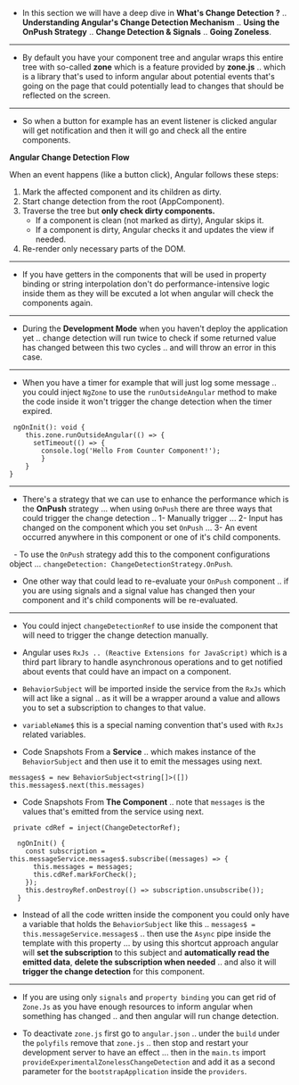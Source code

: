 - In this section we will have a deep dive in **What's Change Detection ?** .. **Understanding Angular's Change Detection Mechanism** .. **Using the OnPush Strategy** .. **Change Detection & Signals** .. **Going Zoneless**.
***
- By default you have your component tree and angular wraps this entire tree with so-called **zone** which is a feature provided by **zone.js** .. which is a library that's used to inform angular about potential events that's going on the page that could potentially lead to changes that should be reflected on the screen.
***
- So when a button for example has an event listener is clicked angular will get notification and then it will go and check all the entire components.

**Angular Change Detection Flow**

When an event happens (like a button click), Angular follows these steps:

1. Mark the affected component and its children as dirty.
2. Start change detection from the root (AppComponent).
3. Traverse the tree but **only check dirty components.**
    - If a component is clean (not marked as dirty), Angular skips it.
    - If a component is dirty, Angular checks it and updates the view if needed.
4. Re-render only necessary parts of the DOM.
***
- If you have getters in the components that will be used in property binding or string interpolation don't do performance-intensive logic inside them as they will be excuted a lot when angular will check the components again.
***
- During the **Development Mode** when you haven't deploy the application yet .. change detection will run twice to check if some returned value has changed between this two cycles .. and will throw an error in this case.
***
- When you have a timer for example that will just log some message .. you could inject `NgZone` to use the `runOutsideAngular` method to make the code inside it won't trigger the change detection when the timer expired.

```TS
 ngOnInit(): void {
    this.zone.runOutsideAngular(() => {
      setTimeout(() => {
        console.log('Hello From Counter Component!');
        }
    }
}
```
***
- There's a strategy that we can use to enhance the performance which is the **OnPush** strategy ... when using `OnPush` there are three ways that could trigger the change detection .. 1- Manually trigger ... 2- Input has changed on the component which you set `OnPush` ... 3- An event occurred anywhere in this component or one of it's child components. 

  - To use the `OnPush` strategy add this to the component configurations object ... `changeDetection: ChangeDetectionStrategy.OnPush`.

- One other way that could lead to re-evaluate your `OnPush` component .. if you are using signals and a signal value has changed then your component and it's child components will be re-evaluated.
***
- You could inject `changeDetectionRef` to use inside the component that will need to trigger the change detection manually.

- Angular uses `RxJs .. (Reactive Extensions for JavaScript)` which is a third part library to handle asynchronous operations and to get notified about events that could have an impact on a component.

- `BehaviorSubject` will be imported inside the service from the `RxJs` which will act like a signal .. as it will be a wrapper around a value and allows you to set a subscription to changes to that value.

- `variableName$` this is a special naming convention that's used with `RxJs` related variables.


- Code Snapshots From a **Service** .. which makes instance of the `BehaviorSubject` and then use it to emit the messages using next.


```TS
messages$ = new BehaviorSubject<string[]>([]) 
this.messages$.next(this.messages)
```

- Code Snapshots From **The Component** .. note that  `messages` is the values that's emitted from the service using next.

```TS
 private cdRef = inject(ChangeDetectorRef);

  ngOnInit() {
    const subscription = this.messageService.messages$.subscribe((messages) => {
      this.messages = messages;
      this.cdRef.markForCheck();
    });
    this.destroyRef.onDestroy(() => subscription.unsubscribe());
  }
```

- Instead of all the code written inside the component you could only have a variable that holds the `BehaviorSubject` like this .. `messages$ = this.messageService.messages$` .. then use the `Async` pipe inside the template with this property ... by using this shortcut approach angular will **set the subscription** to this subject and **automatically read the emitted data**, **delete the subscription when needed** .. and also it will **trigger the change detection** for this component.
***
- If you are using only `signals` and `property binding` you can get rid of `Zone.Js` as you have enough resources to inform angular when something has changed .. and then angular will run change detection.

- To deactivate `zone.js` first go to `angular.json` .. under the `build` under the `polyfils` remove that `zone.js` .. then stop and restart your development server to have an effect ... then in the `main.ts` import `provideExperimentalZonelessChangeDetection` and add it as a second parameter for the `bootstrapApplication` inside the `providers`.
